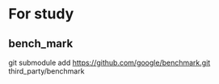 # For study

## bench_mark

git submodule add https://github.com/google/benchmark.git third_party/benchmark

